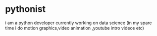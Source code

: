 # pythonist
i am a python developer currently working on data science (in my spare time i do motion graphics,video animation ,youtube intro videos etc)
